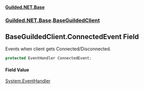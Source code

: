 #### [Guilded.NET.Base](Guilded_NET_Base.md 'Guilded.NET.Base')
### [Guilded.NET.Base](Guilded_NET_Base.md#Guilded_NET_Base 'Guilded.NET.Base').[BaseGuildedClient](BaseGuildedClient.md 'Guilded.NET.Base.BaseGuildedClient')
## BaseGuildedClient.ConnectedEvent Field
Events when client gets Connected/Disconnected.  
```csharp
protected EventHandler ConnectedEvent;
```
#### Field Value
[System.EventHandler](https://docs.microsoft.com/en-us/dotnet/api/System.EventHandler 'System.EventHandler')
